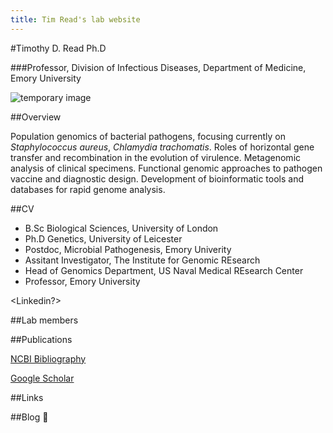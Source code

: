 ```yaml
---
title: Tim Read's lab website
---
```


#Timothy D. Read Ph.D

###Professor, Division of Infectious Diseases, Department of Medicine, Emory University

![temporary image](/Users/timothyread/Pictures/tim_2013.JPG)

##Overview

Population genomics of bacterial pathogens, focusing currently on *Staphylococcus aureus*, *Chlamydia trachomatis*. Roles of horizontal gene transfer and recombination in the evolution of virulence. Metagenomic analysis of clinical specimens. Functional genomic approaches to pathogen vaccine and diagnostic design. Development of bioinformatic tools and databases for rapid genome analysis.

##CV

* B.Sc Biological Sciences, University of London
* Ph.D Genetics, University of Leicester
* Postdoc, Microbial Pathogenesis, Emory Univerity
* Assitant Investigator, The Institute for Genomic REsearch
* Head of Genomics Department, US Naval Medical REsearch Center
* Professor, Emory University

<Linkedin?>


##Lab members

##Publications

[NCBI Bibliography](http://www.ncbi.nlm.nih.gov/myncbi/browse/collection/43406898/?sort=date&direction=descending)

[Google Scholar]()

##Links
<Twitter>
<Staphopia>


##Blog 
